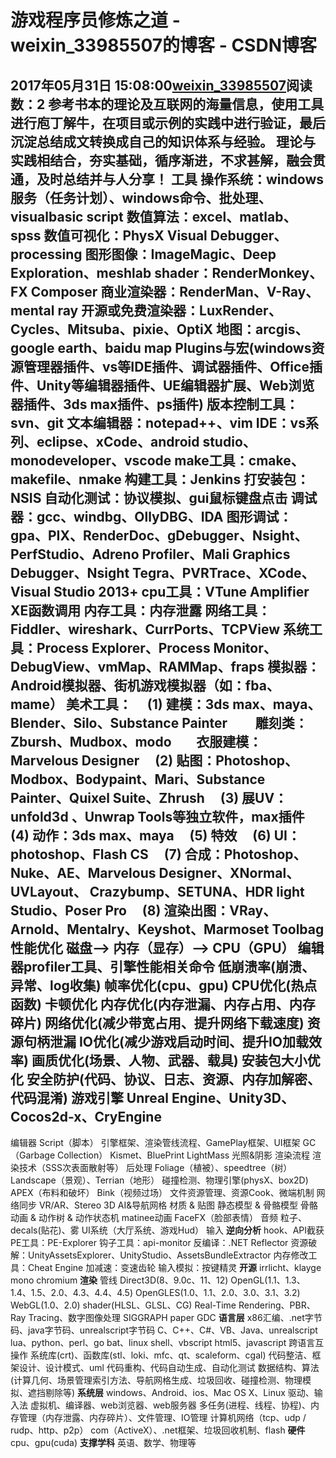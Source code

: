# 游戏程序员修炼之道 - weixin_33985507的博客 - CSDN博客
2017年05月31日 15:08:00[weixin_33985507](https://me.csdn.net/weixin_33985507)阅读数：2
参考书本的**理论**及互联网的海量信息，使用**工具**进行庖丁解牛，在项目或示例的**实践**中进行验证，最后沉淀总结成文转换成自己的知识体系与经验。
理论与实践相结合，夯实基础，循序渐进，不求甚解，融会贯通，及时总结并与人分享！
**工具**
操作系统：windows服务（任务计划）、windows命令、批处理、visualbasic script
数值算法：excel、matlab、spss
数值可视化：PhysX Visual Debugger、processing
图形图像：ImageMagic、Deep Exploration、meshlab
shader：RenderMonkey、FX Composer
商业渲染器：RenderMan、V-Ray、mental ray
开源或免费渲染器：LuxRender、Cycles、Mitsuba、pixie、OptiX
地图：arcgis、google earth、baidu map
Plugins与宏(windows资源管理器插件、vs等IDE插件、调试器插件、Office插件、Unity等编辑器插件、UE编辑器扩展、Web浏览器插件、3ds max插件、ps插件)
版本控制工具：svn、git
文本编辑器：notepad++、vim
IDE：vs系列、eclipse、xCode、android studio、monodeveloper、vscode
make工具：cmake、makefile、nmake
构建工具：Jenkins
打安装包：NSIS
自动化测试：协议模拟、gui鼠标键盘点击
调试器：gcc、windbg、OllyDBG、IDA
图形调试：gpa、PIX、RenderDoc、gDebugger、Nsight、PerfStudio、Adreno Profiler、Mali Graphics Debugger、Nsight Tegra、PVRTrace、XCode、Visual Studio 2013+
cpu工具：VTune Amplifier XE函数调用
内存工具：内存泄露
网络工具：Fiddler、wireshark、CurrPorts、TCPView
系统工具：Process Explorer、Process Monitor、DebugView、vmMap、RAMMap、fraps
模拟器：Android模拟器、街机游戏模拟器（如：fba、mame）
美术工具：
    (1) 建模：3ds max、maya、Blender、Silo、Substance Painter
        雕刻类：Zbursh、Mudbox、modo
       衣服建模：Marvelous Designer
    (2) 贴图：Photoshop、Modbox、Bodypaint、Mari、Substance Painter、Quixel Suite、Zhrush
    (3) 展UV：unfold3d 、Unwrap Tools等独立软件，max插件
    (4) 动作：3ds max、maya
    (5) 特效
    (6) UI：photoshop、Flash CS
    (7) 合成：Photoshop、Nuke、AE、Marvelous Designer、XNormal、UVLayout、 Crazybump、SETUNA、HDR light Studio、Poser Pro
    (8) 渲染出图：VRay、Arnold、Mentalry、Keyshot、Marmoset Toolbag
**性能优化**
**磁盘**--> **内存**（显存）--> **CPU**（GPU）
编辑器profiler工具、引擎性能相关命令
低崩溃率(崩溃、异常、log收集)
帧率优化(cpu、gpu)
CPU优化(热点函数)
卡顿优化
内存优化(内存泄漏、内存占用、内存碎片)
网络优化(减少带宽占用、提升网络下载速度)
资源句柄泄漏
IO优化(减少游戏启动时间、提升IO加载效率)
画质优化(场景、人物、武器、载具)
安装包大小优化
安全防护(代码、协议、日志、资源、内存加解密、代码混淆)
**游戏引擎**
Unreal Engine、Unity3D、Cocos2d-x、CryEngine
----------------------------
编辑器
Script（脚本）
引擎框架、渲染管线流程、GamePlay框架、UI框架
GC（Garbage Collection）
Kismet、BluePrint
LightMass
光照&阴影
渲染流程
渲染技术（SSS次表面散射等）
后处理
Foliage（植被）、speedtree（树）
Landscape（景观）、Terrian（地形）
碰撞检测、物理引擎(physX、box2D)
APEX（布料和破坏）
Bink（视频过场）
文件资源管理、资源Cook、微端机制
网络同步
VR/AR、Stereo 3D
AI&导航网格
材质 & 贴图
静态模型 & 骨骼模型
骨骼动画 & 动作树 & 动作状态机
matinee动画
FaceFX（脸部表情）
音频
粒子、decals(贴花)、雾
UI系统（大厅系统、游戏Hud）
输入
**逆向分析**
hook、API截获
PE工具：PE-Explorer
钩子工具：api-monitor
反编译：.NET Reflector
资源破解：UnityAssetsExplorer、UnityStudio、AssetsBundleExtractor
内存修改工具：Cheat Engine
加减速：变速齿轮
输入模拟：按键精灵
**开源**
irrlicht、klayge
mono
chromium
**渲染**
管线
Direct3D(8、9.0c、11、12)
OpenGL(1.1、1.3、1.4、1.5、2.0、4.3、4.4、4.5)
OpenGLES(1.0、1.1、2.0、3.0、3.1、3.2)
WebGL(1.0、2.0)
shader(HLSL、GLSL、CG)
Real-Time Rendering、PBR、Ray Tracing、数字图像处理
SIGGRAPH paper
GDC
**语言层**
x86汇编、.net字节码、java字节码、unrealscript字节码
C、C++、C#、VB、Java、unrealscript
lua、python、perl、go
bat、linux shell、vbscript
html5、javascript
跨语言互操作
系统库(crt)、函数库(stl、loki、mfc、qt、scaleform、cgal)
代码整洁、框架设计、设计模式、uml
代码重构、代码自动生成、自动化测试
数据结构、算法(计算几何、场景管理索引方法、导航网格生成、垃圾回收、碰撞检测、物理模拟、遮挡剔除等)
**系统层**
windows、Android、ios、Mac OS X、Linux
驱动、输入法
虚拟机、编译器、web浏览器、web服务器
多任务(进程、线程、协程)、内存管理（内存泄露、内存碎片）、文件管理、IO管理
计算机网络（tcp、udp / rudp、http、p2p）
com（ActiveX）、.net框架、垃圾回收机制、flash
**硬件**
cpu、gpu(cuda)
**支撑学科**
英语、数学、物理等
